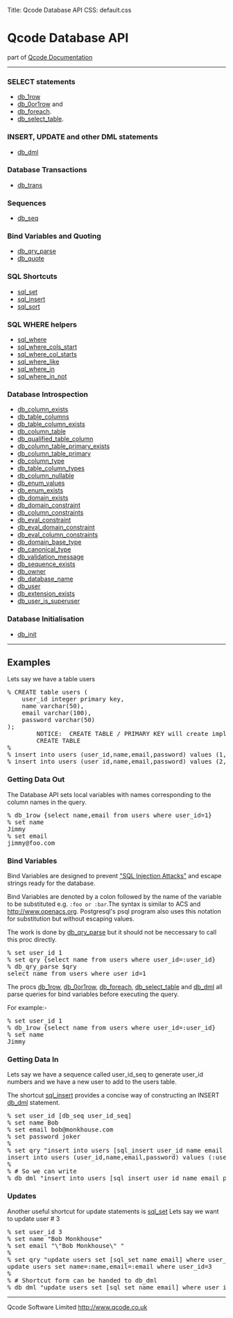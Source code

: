 Title: Qcode Database API
CSS: default.css

Qcode Database API
======================

part of [Qcode Documentation](index.md)

* * *

### SELECT statements
* [db_1row]
* [db_0or1row] and
* [db_foreach].
* [db_select_table].

### INSERT, UPDATE and other DML statements
* [db_dml]

### Database Transactions
* [db_trans]

### Sequences
* [db_seq]

### Bind Variables and Quoting
* [db_qry_parse]
* [db_quote]

### SQL Shortcuts

* [sql_set]
* [sql_insert]
* [sql_sort]

### SQL WHERE helpers

* [sql_where]
* [sql_where_cols_start]
* [sql_where_col_starts]
* [sql_where_like]
* [sql_where_in]
* [sql_where_in_not]

### Database Introspection

* [db_column_exists]
* [db_table_columns]
* [db_table_column_exists]
* [db_column_table]
* [db_qualified_table_column]
* [db_column_table_primary_exists]
* [db_column_table_primary]
* [db_column_type]
* [db_table_column_types]
* [db_column_nullable]
* [db_enum_values]
* [db_enum_exists]
* [db_domain_exists]
* [db_domain_constraint]
* [db_column_constraints]
* [db_eval_constraint]
* [db_eval_domain_constraint]
* [db_eval_column_constraints]
* [db_domain_base_type]
* [db_canonical_type]
* [db_validation_message]
* [db_sequence_exists]
* [db_owner]
* [db_database_name]
* [db_user]
* [db_extension_exists]
* [db_user_is_superuser]

### Database Initialisation
* [db_init]

---

Examples
--------------------------
Lets say we have a table users
<pre class="tcl example">
% CREATE table users (
    user_id integer primary key,
    name varchar(50),
    email varchar(100),
    password varchar(50)
);
        NOTICE:  CREATE TABLE / PRIMARY KEY will create implicit index "users_pkey" for table "users"
        CREATE TABLE
% 
% insert into users (user_id,name,email,password) values (1,'Jimmy','jimmy@tarbuck.com','buz99');
% insert into users (user_id,name,email,password) values (2,'Des','des@oconner.com','conner23');
</pre>

### Getting Data Out
The Database API sets local variables with names corresponding to the column names in the query.

<pre class="tcl example">
% db_1row {select name,email from users where user_id=1}
% set name
Jimmy
% set email
jimmy@foo.com
</pre>

### Bind Variables
Bind Variables are designed to prevent ["SQL Injection Attacks"](sqlinjection.md) and escape strings ready for the database.

Bind Variables are denoted by a colon followed by the name of the variable to be substituted e.g. `:foo or :bar`.The syntax is similar to ACS and http://www.openacs.org. Postgresql's psql program also uses this notation for substitution but without escaping values.

The work is done by [db_qry_parse] but it should not be neccessary to call this proc directly.

<pre class="tcl example">
% set user_id 1
% set qry {select name from users where user_id=:user_id}
% db_qry_parse $qry
select name from users where user_id=1
</pre>

The procs [db_1row], [db_0or1row], [db_foreach],  [db_select_table] and [db_dml] all parse queries for bind variables before executing the query.

For example:-
<pre class="tcl example">
% set user_id 1
% db_1row {select name from users where user_id=:user_id}
% set name
Jimmy
</pre>

### Getting Data In
Lets say we have a sequence called user_id_seq to generate user_id numbers and we have a new user to add to the users table.

The shortcut [sql_insert] provides a concise way of constructing an INSERT [db_dml] statement.

<pre class="tcl example">
% set user_id [db_seq user_id_seq]
% set name Bob
% set email bob@monkhouse.com
% set password joker
%
% set qry "insert into users [sql_insert user_id name email password]"
insert into users (user_id,name,email,password) values (:user_id,:name,:email,:password)
%
% # So we can write
% db_dml "insert into users [sql_insert user_id name email password]"
</pre>

### Updates

Another useful shortcut for update statements is [sql_set]
Lets say we want to update user # 3  
<pre class="tcl example">
% set user_id 3
% set name "Bob Monkhouse"
% set email "\"Bob Monkhouse\" <bob@monkhouse.com>"
%
% set qry "update users set [sql_set name email] where user_id=:user_id"
update users set name=:name,email=:email where user_id=3
% 
% # Shortcut form can be handed to db_dml
% db_dml "update users set [sql_set name email] where user_id=:user_id"
</pre>

***

Qcode Software Limited <http://www.qcode.co.uk>

[db_1row]: procs/db_1row.md
[db_0or1row]: procs/db_0or1row.md 
[db_foreach]: procs/db_foreach.md
[db_select_table]: procs/db_select_table.md
[db_dml]: procs/db_dml.md
[db_trans]: procs/db_trans.md 
[db_seq]: procs/db_seq.md 
[db_qry_parse]: procs/db_qry_parse.md 
[db_quote]: procs/db_quote.md 
[sql_set]: procs/sql_set.md 
[sql_insert]: procs/sql_insert.md 
[sql_sort]: procs/sql_sort.md 
[sql_where]: procs/sql_where.md 
[sql_where_cols_start]: procs/sql_where_cols_start.md 
[sql_where_col_starts]: procs/sql_where_col_starts.md 
[sql_where_like]: procs/sql_where_like.md 
[sql_where_in]: procs/sql_where_in.md 
[sql_where_in_not]: procs/sql_where_in_not.md 
[db_column_exists]: procs/db_column_exists.md
[db_table_columns]: procs/db_table_columns.md
[db_table_column_exists]: procs/db_table_column_exists.md
[db_column_table]: procs/db_column_table.md
[db_qualified_table_column]: procs/db_qualified_table_column.md
[db_column_table_primary_exists]: procs/db_column_table_primary_exists.md
[db_column_table_primary]: procs/db_column_table_primary.md
[db_column_type]: procs/db_column_type.md
[db_table_column_types]: procs/db_table_column_types.md
[db_column_nullable]: procs/db_column_nullable.md
[db_enum_values]: procs/db_enum_values.md
[db_enum_exists]: procs/db_enum_exists.md
[db_domain_exists]: procs/db_domain_exists.md
[db_domain_constraint]: procs/db_domain_constraint.md
[db_column_constraints]: procs/db_column_constraints.md
[db_eval_constraint]: procs/db_eval_constraint.md
[db_eval_domain_constraint]: procs/db_eval_domain_constraint.md
[db_eval_column_constraints]: procs/db_eval_column_constraints.md
[db_domain_base_type]: procs/db_domain_base_type.md
[db_canonical_type]: procs/db_canonical_type.md
[db_validation_message]: procs/db_validation_message.md
[db_sequence_exists]: procs/db_sequence_exists.md
[db_owner]: procs/db_owner.md
[db_database_name]: procs/db_database_name.md
[db_user]: procs/db_user.md
[db_extension_exists]: procs/db_extension_exists.md
[db_user_is_superuser]: procs/db_user_is_superuser.md
[db_init]: procs/db_init.md
